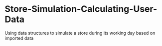 # Store-Simulation-Calculating-User-Data
Using data structures to simulate a store during its working day based on imported data

